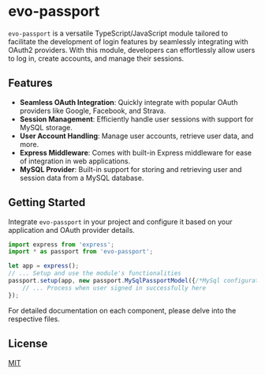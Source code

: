 # evo-passport

`evo-passport` is a versatile TypeScript/JavaScript module tailored to facilitate the development of login features by seamlessly integrating with OAuth2 providers. With this module, developers can effortlessly allow users to log in, create accounts, and manage their sessions.

## Features

- **Seamless OAuth Integration**: Quickly integrate with popular OAuth providers like Google, Facebook, and Strava.
- **Session Management**: Efficiently handle user sessions with support for MySQL storage.
- **User Account Handling**: Manage user accounts, retrieve user data, and more.
- **Express Middleware**: Comes with built-in Express middleware for ease of integration in web applications.
- **MySQL Provider**: Built-in support for storing and retrieving user and session data from a MySQL database.

## Getting Started

Integrate `evo-passport` in your project and configure it based on your application and OAuth provider details.

```typescript
import express from 'express';
import * as passport from 'evo-passport';

let app = express();
// ... Setup and use the module's functionalities
passport.setup(app, new passport.MySqlPassportModel({/*MySql configuration here*/}), "http://localhost", "/auth", ["google", "facebook"], {"google": true, "facebook": true}, async (provider, token, userInfo, req, res) => {
    // ... Process when user signed in successfully here
});
```

For detailed documentation on each component, please delve into the respective files.

## License
[MIT](./LICENSE)
